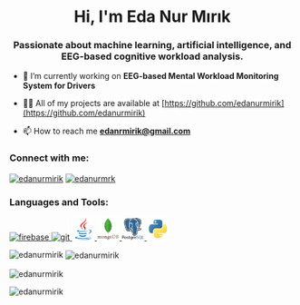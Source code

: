 <h1 align="center">Hi, I'm Eda Nur Mırık</h1>
<h3 align="center"> Passionate about machine learning, artificial intelligence, and EEG-based cognitive workload analysis.</h3>


- 🔭 I’m currently working on **EEG-based Mental Workload Monitoring System for Drivers**

- 👨‍💻 All of my projects are available at [https://github.com/edanurmirik](https://github.com/edanurmirik)

- 📫 How to reach me **edanrmirik@gmail.com**


<h3 align="left">Connect with me:</h3>
<p align="left">
<a href="https://linkedin.com/in/eda-nur-mırık" target="blank"><img align="center" src="https://raw.githubusercontent.com/rahuldkjain/github-profile-readme-generator/master/src/images/icons/Social/linked-in-alt.svg" alt="edanurmirik" height="30" width="40" /></a>
<a href="https://kaggle.com/edanurmrk" target="blank"><img align="center" src="https://raw.githubusercontent.com/rahuldkjain/github-profile-readme-generator/master/src/images/icons/Social/kaggle.svg" alt="edanurmrk" height="30" width="40" /></a>
</p>

<h3 align="left">Languages and Tools:</h3>
<p align="left"> <a href="https://firebase.google.com/" target="_blank" rel="noreferrer"> <img src="https://www.vectorlogo.zone/logos/firebase/firebase-icon.svg" alt="firebase" width="40" height="40"/> </a> <a href="https://git-scm.com/" target="_blank" rel="noreferrer"> <img src="https://www.vectorlogo.zone/logos/git-scm/git-scm-icon.svg" alt="git" width="40" height="40"/> </a> <a href="https://www.java.com" target="_blank" rel="noreferrer"> <img src="https://raw.githubusercontent.com/devicons/devicon/master/icons/java/java-original.svg" alt="java" width="40" height="40"/> </a> <a href="https://www.mongodb.com/" target="_blank" rel="noreferrer"> <img src="https://raw.githubusercontent.com/devicons/devicon/master/icons/mongodb/mongodb-original-wordmark.svg" alt="mongodb" width="40" height="40"/> </a> <a href="https://www.postgresql.org" target="_blank" rel="noreferrer"> <img src="https://raw.githubusercontent.com/devicons/devicon/master/icons/postgresql/postgresql-original-wordmark.svg" alt="postgresql" width="40" height="40"/> </a> <a href="https://www.python.org" target="_blank" rel="noreferrer"> <img src="https://raw.githubusercontent.com/devicons/devicon/master/icons/python/python-original.svg" alt="python" width="40" height="40"/> </a> </p>

<p><img align="left" src="https://github-readme-stats.vercel.app/api/top-langs?username=edanurmirik&show_icons=true&locale=en&layout=compact" alt="edanurmirik" /></p>

<p>&nbsp;<img align="center" src="https://github-readme-stats.vercel.app/api?username=edanurmirik&show_icons=true&locale=en" alt="edanurmirik" /></p>

<p><img align="center" src="https://github-readme-streak-stats.herokuapp.com/?user=edanurmirik&" alt="edanurmirik" /></p>

<p align="left"> <img src="https://komarev.com/ghpvc/?username=edanurmirik&label=Profile%20views&color=0e75b6&style=flat" alt="edanurmirik" /> </p>
